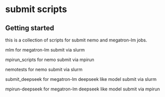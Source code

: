 # submit scripts



## Getting started
this is a collection of scripts for submit nemo and megatron-lm jobs. 

mlm for megatron-lm submit via slurm

mpirun_scripts for nemo submit via mpirun

nemotests for nemo submit via slurm

submit_deepseek for megatron-lm deepseek like model submit via slurm

mpirun-deepseek for megatron-lm deepseek like model submit via mpirun
